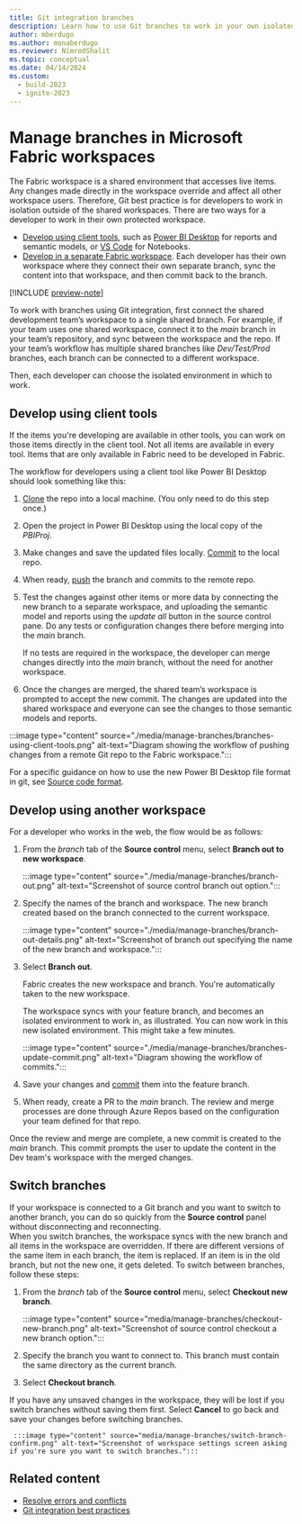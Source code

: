 ```yaml
---
title: Git integration branches
description: Learn how to use Git branches to work in your own isolated environment.
author: mberdugo
ms.author: monaberdugo
ms.reviewer: NimrodShalit
ms.topic: conceptual
ms.date: 04/14/2024
ms.custom:
  - build-2023
  - ignite-2023
---
```


# Manage branches in Microsoft Fabric workspaces

The Fabric workspace is a shared environment that accesses live items. Any changes made directly in the workspace override and affect all other workspace users. Therefore, Git best practice is for developers to work in isolation outside of the shared workspaces. There are two ways for a developer to work in their own protected workspace.

- [Develop using client tools](#develop-using-client-tools), such as [Power BI Desktop](https://powerbi.microsoft.com/desktop/) for reports and semantic models, or [VS Code](https://code.visualstudio.com/) for Notebooks.
- [Develop in a separate Fabric workspace](#develop-using-another-workspace). Each developer has their own workspace where they connect their own separate branch, sync the content into that workspace, and then commit back to the branch.

[!INCLUDE [preview-note](../../includes/feature-preview-note.md)]

To work with branches using Git integration, first connect the shared development team’s workspace to a single shared branch. For example, if your team uses one shared workspace, connect it to the *main* branch in your team’s repository, and sync between the workspace and the repo. If your team’s workflow has multiple shared branches like *Dev/Test/Prod* branches, each branch can be connected to a different workspace.

Then, each developer can choose the isolated environment in which to work.

## Develop using client tools

If the items you're developing are available in other tools, you can work on those items directly in the client tool. Not all items are available in every tool. Items that are only available in Fabric need to be developed in Fabric.

The workflow for developers using a client tool like Power BI Desktop should look something like this:

1. [Clone](/azure/devops/repos/git/clone?) the repo into a local machine. (You only need to do this step once.)
1. Open the project in Power BI Desktop using the local copy of the *PBIProj*.
1. Make changes and save the updated files locally. [Commit](/azure/devops/repos/git/gitquickstart#commit-your-work) to the local repo.
1. When ready, [push](/azure/devops/repos/git/pushing) the branch and commits to the remote repo.
1. Test the changes against other items or more data by connecting the new branch to a separate workspace, and uploading the semantic model and reports using the *update all* button in the source control pane. Do any tests or configuration changes there before merging into the *main* branch.

   If no tests are required in the workspace, the developer can merge changes directly into the *main* branch, without the need for another workspace.

1. Once the changes are merged, the shared team’s workspace is prompted to accept the new commit. The changes are updated into the shared workspace and everyone can see the changes to those semantic models and reports.

:::image type="content" source="./media/manage-branches/branches-using-client-tools.png" alt-text="Diagram showing the workflow of pushing changes from a remote Git repo to the Fabric workspace.":::

For a specific guidance on how to use the new Power BI Desktop file format in git, see [Source code format](./source-code-format.md).

## Develop using another workspace

For a developer who works in the web, the flow would be as follows:

1. From the *branch* tab of the **Source control** menu, select **Branch out to new workspace**.

    :::image type="content" source="./media/manage-branches/branch-out.png" alt-text="Screenshot of source control branch out option.":::

1. Specify the names of the branch and workspace. The new branch created based on the branch connected to the current workspace.

   :::image type="content" source="./media/manage-branches/branch-out-details.png" alt-text="Screenshot of branch out specifying the name of the new branch and workspace.":::

1. Select **Branch out**.

   Fabric creates the new workspace and branch. You're automatically taken to the new workspace.

   The workspace syncs with your feature branch, and becomes an isolated environment to work in, as illustrated. You can now work in this new isolated environment. This might take a few minutes.

   :::image type="content" source="./media/manage-branches/branches-update-commit.png" alt-text="Diagram showing the workflow of commits.":::

1. Save your changes and [commit](./git-get-started.md#commit-changes-to-git) them into the feature branch.
1. When ready, create a PR to the *main* branch. The review and merge processes are done through Azure Repos based on the configuration your team defined for that repo.

Once the review and merge are complete, a new commit is created to the *main* branch. This commit prompts the user to update the content in the Dev team's workspace with the merged changes.

## Switch branches

If your workspace is connected to a Git branch and you want to switch to another branch, you can do so quickly from the **Source control** panel without disconnecting and reconnecting.  
When you switch branches, the workspace syncs with the new branch and all items in the workspace are overridden. If there are different versions of the same item in each branch, the item is replaced. If an item is in the old branch, but not the new one, it gets deleted.
To switch between branches, follow these steps:

1. From the *branch* tab of the **Source control** menu, select **Checkout new branch**.

    :::image type="content" source="media/manage-branches/checkout-new-branch.png" alt-text="Screenshot of source control checkout a new branch option.":::

1. Specify the branch you want to connect to. This branch must contain the same directory as the current branch.

1. Select **Checkout branch**.

If you have any unsaved changes in the workspace, they will be lost if you switch branches without saving them first. Select **Cancel** to go back and save your changes before switching branches.

     :::image type="content" source="media/manage-branches/switch-branch-confirm.png" alt-text="Screenshot of workspace settings screen asking if you're sure you want to switch branches.":::

## Related content

- [Resolve errors and conflicts](./conflict-resolution.md)
- [Git integration best practices](../best-practices-cicd.md)
